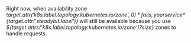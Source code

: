 Right now, when availability zone *${target.attr('k8s.label.topology.kubernetes.io/zone',0)}* fails, your service *${target.attr('steadybit.label')}* will still be available because you use *${target.attrs('k8s.label.topology.kubernetes.io/zone')?size}* zones to handle requests.
